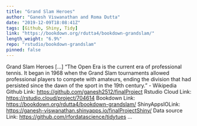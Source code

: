 ```yaml
---
title: "Grand Slam Heroes"
author: "Ganesh Viswanathan and Roma Dutta"
date: "2019-12-09T18:08:41Z"
tags: [Github, Shiny, Tidy]
link: "https://bookdown.org/rdutta4/bookdown-grandslam/"
length_weight: "6.9%"
repo: "rstudio/bookdown-grandslam"
pinned: false
---
```


Grand Slam Heroes [...] “The Open Era is the current era of professional tennis. It began in 1968 when the Grand Slam tournaments allowed professional players to compete with amateurs, ending the division that had persisted since the dawn of the sport in the 19th century.” - Wikipedia Github Link: https://github.com/ganesh2512/finalProject Rstudio Cloud Link: https://rstudio.cloud/project/704614 Bookdown Link: https://bookdown.org/rdutta4/bookdown-grandslam/ ShinyAppsIOLink: https://ganesh-viswanathan.shinyapps.io/finalProjectShiny/ Data source Link: https://github.com/rfordatascience/tidytues ...

